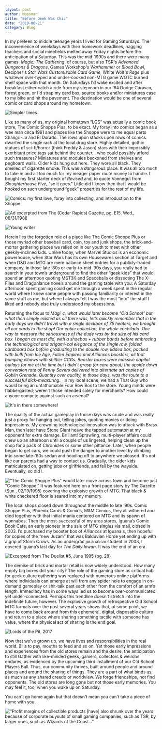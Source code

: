 ```yaml
---
layout: post
author: Mossman
title: "Before Geek Was Chic"
date: "2019-08-21"
category: Blog
---
```


In my preteen to middle teenage years I lived for Gaming Saturdays. The inconvenience of weekdays with their homework deadlines, nagging teachers and social minefields melted away Friday nights before the anticipation of a Saturday. This was the mid-1990s and there were many games: _Magic: The Gathering_, of course, but also TSR's _Advanced Dungeons & Dragons_, Games Workshop's _Warhammer_ or _Blood Bowl_, Decipher's _Star Wars Customizable Card Game_, White Wolf's _Rage_ plus whatever over-hyped and under-cooked non-MTG game WOTC burned shelf space with that month. On Saturdays I'd wake excited and after breakfast either catch a ride from my stepmom in our ‘94 Dodge Caravan, forest green, or I'd strap my card box, source books and/or miniatures case to my bike and hit the pavement. The destination would be one of several comic or card shops around my hometown.

![*Simpler times*](/assets/images/2019/08/IMG_1359.jpg)

Like so many of us, my original hometown “LGS” was actually a comic book store, The Comic Shoppe Plus, to be exact. My foray into comics began as a wee man circa 1991 and places like the Shoppe were to me equal parts Shangri-La and El Dorado. The rows upon stacks upon rows of comics dwarfed the single rack at the local drug store. Highly detailed, gothic statues of sci-fi/horror (think Freddy & Jason) stars with their impossibly exorbitant price tags sat behind the counter… who could possibly afford such treasures? Miniatures and modules beckoned from shelves and pegboard walls. Older kids hung out here. They wore all black. They smelled of cigarette smoke. This was a _dangerous_ place. It was all too much to take in and all too much for my meager paper route money to handle. I bought my first starter deck of _Revised_ and, to quote Vonnegut from _Slaughterhouse Five,_ "so it goes." Little did I know then that I would be hooked on such underground “geek” properties for the rest of my life.

![*Comics: my first love, foray into collecting, and introduction to the Shoppe*](/assets/images/2019/08/comix.png)

![*Ad excerpted from The (Cedar Rapids) Gazette, pg. E15, Wed., 08/31/1988*](/assets/images/2019/08/CSP-1988-08-31-1.png)

![*Young writer*](/assets/images/2019/08/IMG_1361-1.jpeg)

Herein lies the forgotten role of a place like The Comic Shoppe Plus or those myriad other baseball card, coin, toy and junk shops, the brick-and-mortar gathering places we relied on in our youth to meet with other geekily-inclined kids. Unlike today, when Marvel Studios is an economic powerhouse, when Star Wars has its own Housewares section at Target and when D&D and MTG are mere balance sheet entries for a publicly-traded company, in those late ‘80s or early-to-mid ‘90s days, you really had to search in your town’s underground to find the other “geek kids” that would spend an afternoon quoting MST3K and Spaceballs or dissecting The X-Files and Dragonlance novels around the gaming table with you. A Saturday afternoon spent gaming could get me through a week spent in the regular world where I knew some people with passing familiarity or interest in the same stuff as me, but where I always felt I was the most “into” the stuff I liked and nobody else truly understood my obsessions.

Returning the focus to _Magi_c, what would later become "Old School" but what then simply existed as all there was, let’s quickly remember that in the early days we didn’t travel with a single deckbox of 75 heaters, we brought _all_ our cards to the shop! Our entire collection, the whole enchilada. One way to measure the seriousness of the dude was by the size of his card box. I began as most did, with a shoebox + rubber bands before embracing the technological and origami-cal elegance of the single row, folded cardboard box before graduating to the double row, lidded box, packed with bulk from _Ice Age, Fallen Empires_ and _Alliances_ boosters, all that bumping elbows with shittier CCGs. Booster boxes were massive capital outlays for me at the time but I didn’t grasp (or care about) the upside down conversion rate of Penny Savers delivered into alternate art copies of Goblin Grenade. Quantity over quality, in those days, was the route to a successful dick-measuring_._ In my local scene, we had a That Guy who would bring an unfathomable Four Row Box to the store. Young minds were flabbergasted; weren’t those intended solely for merchants? How could anyone compete against such an arsenal?

![*It's in there somewhere!*](/assets/images/2019/08/longbox.jpg)

The quality of the actual gameplay in those days was crude and was really just a proxy for hanging out, telling jokes, quoting movies or doing impressions. My crowning technological innovation was to attack with Brass Man, then later have Stone Giant heave the tapped automaton at my opponent for extra damage. Brilliant! Sprawling, multi-player affairs could chew up an afternoon until a couple of us lingered, helping clean up the shop for a pack of Chronicles or some other pittance. Later, when people began to get cars, we could push the danger to another level by climbing into some late-‘80s sedan and heading off to anywhere we pleased. It's not like our parents had a way to contact us. Gradually, the older kids matriculated on, getting jobs or girlfriends, and fell by the wayside. Eventually, so did I.

!["The Comic Shoppe Plus" would later move across town and become just "Comic Shoppe."
It was featured here on a front page story by The Gazette (Sun., 02/19/1995) covering the explosive growth of MTG. That black & white checkered floor is seared into my memory.](/assets/images/2019/08/comic-shoppe-gazette-1A-sun-1995-02-19.png)

The local shops closed down throughout the middle to late ‘90s. Comic Shoppe Plus, Phoenix Cards & Comics, M&M Comics, they all withered and died together with that initial mania centered on MTG and its spawn of wannabes. Then the most-successful of my area stores, Iguana’s Comic Book Cafe, an early pioneer in the sale of MTG singles via mail, closed in 2003. I’d purchased my booster box of _Alliances_ at Iguana's, then hopeful for copies of the “new Juzam” that was Balduvian Horde yet ending up with a grip of Storm Crows. As an undergrad journalism student in 2003, I covered Iguana’s last day for _The Daily Iowan_. It was the end of an era.

![*Excerpted from The Duelist #5, June 1995 (pg. 28)*](/assets/images/2019/08/28-1.jpg)

The demise of brick and mortar retail is now widely understood. How many empty big boxes dot your city? The role of the gaming store as critical hub for geek culture gathering was replaced with numerous online platforms where individuals can emerge at will from any spider hole to engage in on-demand gameplay or shit-talk past each other from the comfort of an arm’s length. Immediacy has in some ways led us to become over-communicated yet under-connected. Perhaps this trendline doesn't stretch into the indefinite future, however. The explosive growth of retrospective Old School MTG formats over the past several years shows that, at some point, we have to come back around from this ephemeral, digital, disposable culture and return to a place where sharing something tactile with someone has value, where the physical act of sharing is the end goal.

![*Lords of the Pit, 2017*](/assets/images/2019/08/lotp-us-flag.jpg)

Now that we've grown up, we have lives and responsibilities in the real world. Bills to pay, mouths to feed and so on. Yet those early impressions and experiences from the old stores remain and the desire, the anticipation to still Gather with like-minded geeks, gamers, collectors & weirdos endures, as evidenced by the upcoming third installment of our Old School Players Ball. Thus, our community thrives, built around people and around places and around the sharing of things. They are a part of what binds us, as much as any shared creedo or worldview. We forge friendships, not find opponents. The old stores are long gone but not those early memories. You may feel it, too, when you wake up on Saturday.

You can't go home again but that doesn't mean you can't take a piece of home with you.

!["Profit margins of collectible products \[have\] also shrunk over the years because of corporate buyouts of small gaming companies, such as TSR, by larger ones, such as Wizards of the Coast..."](/assets/images/2019/08/iguanha-1.png)
